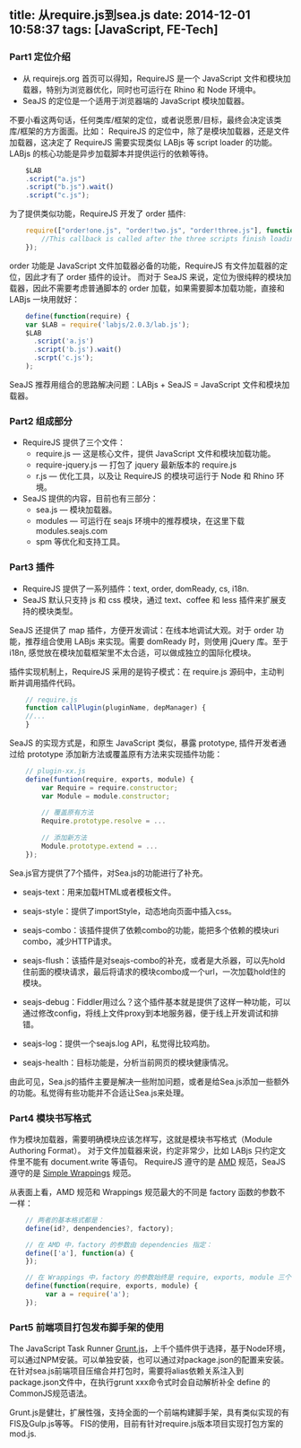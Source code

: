 title: 从require.js到sea.js
date: 2014-12-01 10:58:37
tags: [JavaScript, FE-Tech]
---

### Part1 定位介绍
- 从 requirejs.org 首页可以得知，RequireJS 是一个 JavaScript 文件和模块加载器，特别为浏览器优化，同时也可运行在 Rhino 和 Node 环境中。
- SeaJS 的定位是一个适用于浏览器端的 JavaScript 模块加载器。

不要小看这两句话，任何类库/框架的定位，或者说愿景/目标，最终会决定该类库/框架的方方面面。比如：
RequireJS 的定位中，除了是模块加载器，还是文件加载器，这决定了 RequireJS 需要实现类似 LABjs 等 script loader 的功能。LABjs 的核心功能是异步加载脚本并提供运行的依赖等待。

``` javascript
    $LAB
    .script("a.js")
    .script("b.js").wait()
    .script("c.js");
```

为了提供类似功能，RequireJS 开发了 order 插件:

``` javascript
    require(["order!one.js", "order!two.js", "order!three.js"], function () {
        //This callback is called after the three scripts finish loading.
    });
```

order 功能是 JavaScript 文件加载器必备的功能，RequireJS 有文件加载器的定位，因此才有了 order 插件的设计。
而对于 SeaJS 来说，定位为很纯粹的模块加载器，因此不需要考虑普通脚本的 order 加载，如果需要脚本加载功能，直接和 LABjs 一块用就好：

``` javascript
    define(function(require) {
    var $LAB = require('labjs/2.0.3/lab.js');
    $LAB
      .script('a.js')
      .script('b.js').wait()
      .scrpt('c.js');
    );
```

SeaJS 推荐用组合的思路解决问题：LABjs + SeaJS = JavaScript 文件和模块加载器。

### Part2 组成部分

- RequireJS 提供了三个文件：
	- require.js — 这是核心文件，提供 JavaScript 文件和模块加载功能。
	- require-jquery.js — 打包了 jquery 最新版本的 require.js
	- r.js — 优化工具，以及让 RequireJS 的模块可运行于 Node 和 Rhino 环境。
- SeaJS 提供的内容，目前也有三部分：
	- sea.js — 模块加载器。
	- modules — 可运行在 seajs 环境中的推荐模块，在这里下载 modules.seajs.com
	- spm 等优化和支持工具。

### Part3 插件

- RequireJS 提供了一系列插件：text, order, domReady, cs, i18n.
- SeaJS 默认只支持 js 和 css 模块，通过 text、coffee 和 less 插件来扩展支持的模块类型。

SeaJS 还提供了 map 插件，方便开发调试：在线本地调试大观。对于 order 功能，推荐组合使用 LABjs 来实现。需要 domReady 时，则使用 jQuery 库。至于 i18n, 感觉放在模块加载框架里不太合适，可以做成独立的国际化模块。

插件实现机制上，RequireJS 采用的是钩子模式：在 require.js 源码中，主动判断并调用插件代码。

``` javascript
    // require.js
    function callPlugin(pluginName, depManager) {
    //...
    }
```

SeaJS 的实现方式是，和原生 JavaScript 类似，暴露 prototype, 插件开发者通过给 prototype 添加新方法或覆盖原有方法来实现插件功能：

``` javascript
    // plugin-xx.js
    define(funtion(require, exports, module) {
        var Require = require.constructor;
        var Module = module.constructor;
 
        // 覆盖原有方法
        Require.prototype.resolve = ...
 
        // 添加新方法
        Module.prototype.extend = ...
    });
```

Sea.js官方提供了7个插件，对Sea.js的功能进行了补充。

- seajs-text：用来加载HTML或者模板文件。

- seajs-style：提供了importStyle，动态地向页面中插入css。

- seajs-combo：该插件提供了依赖combo的功能，能把多个依赖的模块uri combo，减少HTTP请求。

- seajs-flush：该插件是对seajs-combo的补充，或者是大杀器，可以先hold住前面的模块请求，最后将请求的模块combo成一个url，一次加载hold住的模块。

- seajs-debug：Fiddler用过么？这个插件基本就是提供了这样一种功能，可以通过修改config，将线上文件proxy到本地服务器，便于线上开发调试和排错。

- seajs-log：提供一个seajs.log API，私觉得比较鸡肋。

- seajs-health：目标功能是，分析当前网页的模块健康情况。

由此可见，Sea.js的插件主要是解决一些附加问题，或者是给Sea.js添加一些额外的功能。私觉得有些功能并不合适让Sea.js来处理。

### Part4 模块书写格式

作为模块加载器，需要明确模块应该怎样写，这就是模块书写格式（Module Authoring Format）。
对于文件加载器来说，约定非常少，比如 LABjs 只约定文件里不能有 document.write 等语句。
RequireJS 遵守的是 [AMD](http://wiki.commonjs.org/wiki/Modules/AsynchronousDefinition) 规范，SeaJS 遵守的是 [Simple Wrappings](http://www.seajs.org) 规范。

从表面上看，AMD 规范和 Wrappings 规范最大的不同是 factory 函数的参数不一样：

``` javascript
    // 两者的基本格式都是：
    define(id?, denpendencies?, factory);

    // 在 AMD 中，factory 的参数由 dependencies 指定：
    define(['a'], function(a) {
    });

    // 在 Wrappings 中，factory 的参数始终是 require, exports, module 三个：
    define(function(require, exports, module) {
         var a = require('a');
    });
```

### Part5 前端项目打包发布脚手架的使用

The JavaScript Task Runner [Grunt.js](http://www.gruntjs.com)，上千个插件供于选择，基于Node环境，可以通过NPM安装。可以单独安装，也可以通过对package.json的配置来安装。
在针对sea.js前端项目压缩合并打包时，需要将alias依赖关系注入到package.json文件中，在执行grunt xxx命令式时会自动解析补全 define 的 CommonJS规范语法。

Grunt.js是健壮，扩展性强，支持全面的一个前端构建脚手架，具有类似实现的有FIS及Gulp.js等等。
FIS的使用，目前有针对require.js版本项目实现打包方案的mod.js.